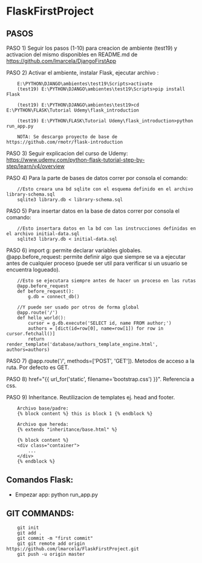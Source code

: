 # FlaskFirstProject



## PASOS

PASO 1) Seguir los pasos (1-10) para creacion de ambiente (test19) y activacion del mismo disponibles en README.md de https://github.com/lmarcela/DjangoFirstApp

PASO 2) Activar el ambiente, instalar Flask, ejecutar archivo :

		E:\PYTHON\DJANGO\ambientes\test19\Scripts>activate
		(test19) E:\PYTHON\DJANGO\ambientes\test19\Scripts>pip install Flask

		(test19) E:\PYTHON\DJANGO\ambientes\test19>cd E:\PYTHON\FLASK\Tutorial Udemy\flask_introduction

		(test19) E:\PYTHON\FLASK\Tutorial Udemy\flask_introduction>python run_app.py

		NOTA: Se descargo proyecto de base de https://github.com/rmotr/flask-introduction

PASO 3) Seguir explicacion del curso de Udemy: https://www.udemy.com/python-flask-tutorial-step-by-step/learn/v4/overview

PASO 4) Para la parte de bases de datos correr por consola el comando: 
		
		//Esto creara una bd sqlite con el esquema definido en el archivo library-schema.sql
		sqlite3 library.db < library-schema.sql

PASO 5) Para insertar datos en la base de datos correr por consola el comando:

		//Esto insertara datos en la bd con las instrucciones definidas en el archivo initial-data.sql
		sqlite3 library.db < initial-data.sql
		
PASO 6) import g: permite declarar variables globales. @app.before_request: permite definir algo que siempre se va a ejecutar antes de cualquier proceso (puede ser util para verificar si un usuario se encuentra logueado).

		//Esto se ejecutara siempre antes de hacer un proceso en las rutas
		@app.before_request
		def before_request():
			g.db = connect_db()
			
		//Y puede ser usado por otros de forma global
		@app.route('/')
		def hello_world():
			cursor = g.db.execute('SELECT id, name FROM author;')
			authors = [dict(id=row[0], name=row[1]) for row in cursor.fetchall()]
			return render_template('database/authors_template_engine.html', authors=authors)

PASO 7) @app.route('/', methods=['POST', 'GET']). Metodos de acceso a la ruta. Por defecto es GET.

PASO 8) href="{{ url_for('static', filename='bootstrap.css') }}". Referencia a css.

PASO 9) Inheritance. Reutilizacion de templates ej. head and footer.

		Archivo base/padre:
		{% block content %} this is block 1 {% endblock %}
		
		Archivo que hereda:
		{% extends "inheritance/base.html" %}

		{% block content %}
		<div class="container">
			...
		</div>
		{% endblock %}
		
		
## Comandos Flask:

- Empezar app: python run_app.py

## GIT COMMANDS:
		git init
		git add .
		git commit -m "first commit"
		git git remote add origin https://github.com/lmarcela/FlaskFirstProject.git
		git push -u origin master

